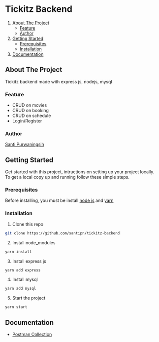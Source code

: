 # Tickitz Backend

<ol>
    <li>
      <a href="#about-the-project">About The Project</a>
      <ul>
        <li><a href="#feature">Feature</a></li>
        <li><a href="#feature">Author</a></li>
      </ul>
    </li>
    <li>
      <a href="#getting-started">Getting Started</a>
      <ul>
        <li><a href="#prerequisites">Prerequisites</a></li>
        <li><a href="#installation">Installation</a></li>
      </ul>
    </li>
  <li>
      <a href="#documentation">Documentation</a>
    </li>
</ol>

## About The Project
Tickitz backend made with express js, nodejs, mysql

### Feature
- CRUD on movies
- CRUD on booking
- CRUD on schedule
- Login/Register

### Author
[Santi Purwaningsih](https://github.com/santipn/tickitz-backend)

## Getting Started

Get started with this project, intructions on setting up your project locally.<br />
To get a local copy up and running follow these simple steps.
### Prerequisites

Before installing, you must be install [node js](https://nodejs.org) and [yarn](https://yarnpkg.com/getting-started/install)
### Installation

1. Clone this repo
 
```sh
git clone https://github.com/santipn/tickitz-backend
```
2. Install node_modules

```sh
yarn install
```
3. Install express js

```sh
yarn add express
```
4. Install mysql

```sh
yarn add mysql
```
5. Start the project

```sh
yarn start
```

## Documentation

- [Postman Collection](https://)
